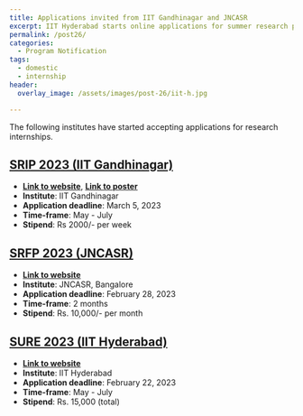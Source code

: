```yaml
---
title: Applications invited from IIT Gandhinagar and JNCASR
excerpt: IIT Hyderabad starts online applications for summer research program
permalink: /post26/
categories:
  - Program Notification
tags:
  - domestic
  - internship
header:
  overlay_image: /assets/images/post-26/iit-h.jpg

---
```


The following institutes have started accepting applications for research internships.

## [SRIP 2023 (IIT Gandhinagar)](https://srip.iitgn.ac.in/info/)

- [**Link to website**](https://srip.iitgn.ac.in/info/), [**Link to poster**](https://srip.iitgn.ac.in/info/wp-content/uploads/2023/02/SRIP-2023_com.pdf)
- **Institute**: IIT Gandhinagar
- **Application deadline**: March 5, 2023
- **Time-frame**: May - July
- **Stipend**: Rs 2000/- per week

## [SRFP 2023 (JNCASR)](https://www.jncasr.ac.in/academic/fandeprogrammes/srfp/)
 
- [**Link to website**](https://www.jncasr.ac.in/academic/fandeprogrammes/srfp/)
- **Institute**: JNCASR, Bangalore
- **Application deadline**: February 28, 2023
- **Time-frame**: 2 months
- **Stipend**:  Rs. 10,000/- per month

## [SURE 2023 (IIT Hyderabad)](https://iith.ac.in/news/2023/02/03/Summer-Undergraduate-Research-Exposure/)

- [**Link to website**](https://iith.ac.in/news/2023/02/03/Summer-Undergraduate-Research-Exposure/)
- **Institute**: IIT Hyderabad
- **Application deadline**: February 22, 2023
- **Time-frame**: May - July
- **Stipend**: Rs. 15,000 (total)

